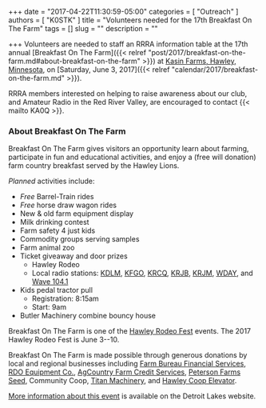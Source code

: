 +++
date = "2017-04-22T11:30:59-05:00"
categories = [ "Outreach" ]
authors = [ "K0STK" ]
title = "Volunteers needed for the 17th Breakfast On The Farm"
tags = []
slug = ""
description = ""

+++
Volunteers are needed to staff an RRRA information table at the 17th annual
[Breakfast On The Farm]({{< relref "post/2017/breakfast-on-the-farm.md#about-breakfast-on-the-farm" >}})
at
[Kasin Farms, Hawley, Minnesota](/places/hawley-mn-kasin-farms/), on
[Saturday, June 3, 2017]({{< relref "calendar/2017/breakfast-on-the-farm.md" >}}).

RRRA members interested on helping to raise awareness about our club, and Amateur Radio in the Red River Valley, are encouraged to contact {{< mailto KA0Q >}}.
<!--more-->

### About Breakfast On The Farm

Breakfast On The Farm gives visitors an opportunity learn about farming, participate in fun and educational activities, and enjoy a (free will donation) farm country breakfast served by the Hawley Lions.

*Planned* activities include:

* *Free* Barrel-Train rides
* *Free* horse draw wagon rides
* New & old farm equipment display
* Milk drinking contest
* Farm safety 4 just kids
* Commodity groups serving samples
* Farm animal zoo
* Ticket giveaway and door prizes
   * Hawley Rodeo
   * Local radio stations: [KDLM](http://www.1340kdlm.com/), [KFGO](http://www.kfgo.com/), [KRCQ](http://realcountry102.com/), [KRJB](http://www.krjbradio.com/), [KRJM](http://www.krjmradio.com/), [WDAY](http://www.wday.com/), and [Wave 104.1](http://catchthewave1041.com/)
* Kids pedal tractor pull
   * Registration: 8:15am
   * Start: 9am
* Butler Machinery combine bouncy house

Breakfast On The Farm is one of the 
[Hawley Rodeo Fest](http://www.hawley.govoffice.com/index.asp?SEC=78FD29EE-5794-441F-A28C-E073563D47F0) events. The 2017 Hawley Rodeo Fest is June 3--10.

Breakfast On The Farm is made possible through generous donations by local and regional businesses including
[Farm Bureau Financial Services](https://www.fbfs.com/), 
[RDO Equipment Co.](http://www.rdoequipment.com/), 
[AgCountry Farm Credit Services](https://www.agcountry.com/), 
[Peterson Farms Seed](https://petersonfarmsseed.com/), 
Community Coop, 
[Titan Machinery](http://www.titanmachinery.com/), 
and
[Hawley Coop Elevator](http://www.hawleycoop.com/). 

[More information about this event](http://business.visitdetroitlakes.com/events/details/breakfast-on-the-farm-22558) is available on the Detroit Lakes website.
